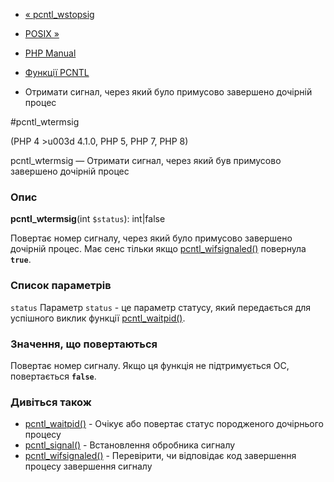 - [« pcntl_wstopsig](function.pcntl-wstopsig.md)
- [POSIX »](book.posix.md)

- [PHP Manual](index.md)
- [Функції PCNTL](ref.pcntl.md)
- Отримати сигнал, через який було примусово завершено дочірній
процес

#pcntl_wtermsig

(PHP 4 \>u003d 4.1.0, PHP 5, PHP 7, PHP 8)

pcntl_wtermsig — Отримати сигнал, через який був примусово
завершено дочірній процес

### Опис

**pcntl_wtermsig**(int `$status`): int\|false

Повертає номер сигналу, через який було примусово завершено
дочірній процес. Має сенс тільки якщо
[pcntl_wifsignaled()](function.pcntl-wifsignaled.md) повернула
**`true`**.

### Список параметрів

`status`
Параметр `status` - це параметр статусу, який передається для успішного
виклик функції [pcntl_waitpid()](function.pcntl-waitpid.md).

### Значення, що повертаються

Повертає номер сигналу. Якщо ця функція не підтримується ОС,
повертається **`false`**.

### Дивіться також

- [pcntl_waitpid()](function.pcntl-waitpid.md) - Очікує або
повертає статус породженого дочірнього процесу
- [pcntl_signal()](function.pcntl-signal.md) - Встановлення обробника
сигналу
- [pcntl_wifsignaled()](function.pcntl-wifsignaled.md) - Перевірити,
чи відповідає код завершення процесу завершення сигналу
